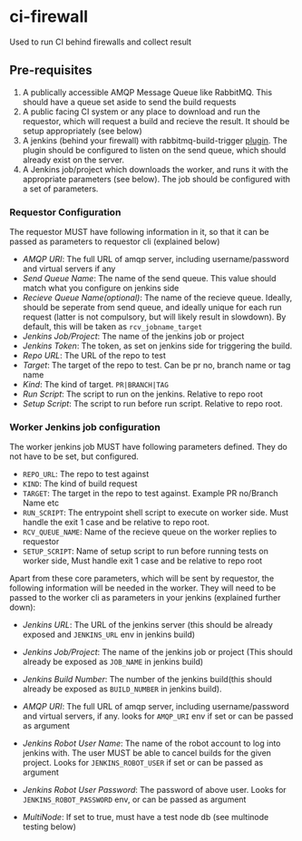 # ci-firewall
Used to run CI behind firewalls and collect result

## Pre-requisites

1. A publically accessible AMQP Message Queue like RabbitMQ. This should have a queue set aside to send the build requests
2. A public facing CI system or any place to download and run the requestor, which will request a build and recieve the result. It should be setup appropriately (see below)
3. A jenkins (behind your firewall) with rabbitmq-build-trigger [plugin](https://plugins.jenkins.io/rabbitmq-build-trigger/). The plugin should be configured to listen on the send queue, which should already exist on the server.
4. A Jenkins job/project which downloads the worker, and runs it with the appropriate parameters (see below). The job should be configured with a set of parameters.

### Requestor Configuration

The requestor MUST have following information in it, so that it can be passed as parameters to requestor cli (explained below)

- *AMQP URI*: The full URL of amqp server, including username/password and virtual servers if any
- *Send Queue Name*: The name of the send queue. This value should match what you configure on jenkins side
- *Recieve Queue Name(optional)*: The name of the recieve queue. Ideally, should be seperate from send queue, and ideally unique for each run request (latter is not compulsory, but will likely result in slowdown). By default, this will be taken as `rcv_jobname_target`
- *Jenkins Job/Project*: The name of the jenkins job or project
- *Jenkins Token*: The token, as set on jenkins side for triggering the build.
- *Repo URL*: The URL of the repo to test
- *Target*: The target of the repo to test. Can be pr no, branch name or tag name
- *Kind*: The kind of target. `PR|BRANCH|TAG`
- *Run Script*: The script to run on the jenkins. Relative to repo root
- *Setup Script*: The script to run before run script. Relative to repo root.

### Worker Jenkins job configuration

The worker jenkins job MUST have following parameters defined. They do not have to be set, but configured.

- `REPO_URL`: The repo to test against
- `KIND`: The kind of build request
- `TARGET`: The target in the repo to test against. Example PR no/Branch Name etc
- `RUN_SCRIPT`: The entrypoint shell script to execute on worker side. Must handle the exit 1 case and be relative to repo root.
- `RCV_QUEUE_NAME`: Name of the recieve queue on the worker replies to requestor
- `SETUP_SCRIPT`: Name of setup script to run before running tests on worker side, Must handle exit 1 case and be relative to repo root

Apart from these core parameters, which will be sent by requestor, the following information will be needed in the worker. They will need to be passed to the worker cli as parameters in your jenkins (explained further down):

- *Jenkins URL*: The URL of the jenkins server (this should be already exposed and `JENKINS_URL` env in jenkins build)
- *Jenkins Job/Project*: The name of the jenkins job or project (This should already be exposed as `JOB_NAME` in jenkins build)
- *Jenkins Build Number*: The number of the jenkins build(this should already be exposed as `BUILD_NUMBER` in jenkins build).

- *AMQP URI*: The full URL of amqp server, including username/password and virtual servers, if any. looks for `AMQP_URI` env if set or can be passed as argument
- *Jenkins Robot User Name*: The name of the robot account to log into jenkins with. The user MUST be able to cancel builds for the given project. Looks for `JENKINS_ROBOT_USER` if set or can be passed as argument
- *Jenkins Robot User Password*: The password of above user. Looks for `JENKINS_ROBOT_PASSWORD` env, or can be passed as argument
- *MultiNode*: If set to true, must have a test node db (see multinode testing below)
